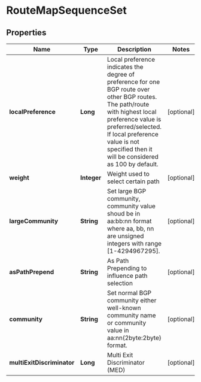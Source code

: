 # RouteMapSequenceSet

## Properties
Name | Type | Description | Notes
------------ | ------------- | ------------- | -------------
**localPreference** | **Long** | Local preference indicates the degree of preference for one BGP route over other BGP routes. The path/route with highest local preference value is preferred/selected. If local preference value is not specified then it will be considered as 100 by default.  |  [optional]
**weight** | **Integer** | Weight used to select certain path |  [optional]
**largeCommunity** | **String** | Set large BGP community, community value shoud be in aa:bb:nn format where aa, bb, nn are unsigned integers with range [1-4294967295]. |  [optional]
**asPathPrepend** | **String** | As Path Prepending to influence path selection |  [optional]
**community** | **String** | Set normal BGP community either well-known community name or community value in aa:nn(2byte:2byte) format.  |  [optional]
**multiExitDiscriminator** | **Long** | Multi Exit Discriminator (MED) |  [optional]
